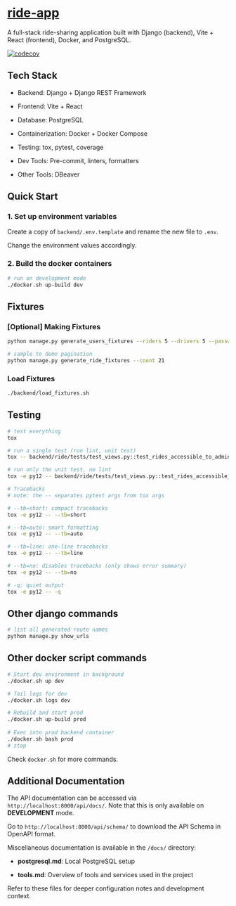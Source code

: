 # [ride-app](https://github.com/devvienxyz/ride-app)

A full-stack ride-sharing application built with Django (backend), Vite + React (frontend), Docker, and PostgreSQL.

[![codecov](https://codecov.io/gh/devvienxyz/ride-app/branch/main/graph/badge.svg)](https://codecov.io/gh/devvienxyz/ride-app)

## Tech Stack

- Backend: Django + Django REST Framework

- Frontend: Vite + React

- Database: PostgreSQL

- Containerization: Docker + Docker Compose

- Testing: tox, pytest, coverage

- Dev Tools: Pre-commit, linters, formatters

- Other Tools: DBeaver

## Quick Start

### 1. Set up environment variables

Create a copy of `backend/.env.template` and rename the new file to `.env`.

Change the environment values accordingly.

### 2. Build the docker containers

```bash
# run on development mode
./docker.sh up-build dev
```

## Fixtures

### [Optional] Making Fixtures

```bash
python manage.py generate_users_fixtures --riders 5 --drivers 5 --password <securepasswordhere>

# sample to demo pagination
python manage.py generate_ride_fixtures --count 21
```

### Load Fixtures

```bash
./backend/load_fixtures.sh
```

## Testing

```bash
# test everything
tox

# run a single test (run lint, unit test)
tox -- backend/ride/tests/test_views.py::test_rides_accessible_to_admin_only

# run only the unit test, no lint
tox -e py12 -- backend/ride/tests/test_views.py::test_rides_accessible_to_admin_only

# Tracebacks
# note: the -- separates pytest args from tox args

# --tb=short: compact tracebacks
tox -e py12 -- --tb=short

# --tb=auto: smart formatting
tox -e py12 -- --tb=auto

# --tb=line: one-line tracebacks
tox -e py12 -- --tb=line

# --tb=no: disables tracebacks (only shows error summary)
tox -e py12 -- --tb=no

# -q: quiet output
tox -e py12 -- -q
```

## Other django commands

```bash
# list all generated route names
python manage.py show_urls
```


## Other docker script commands

```bash
# Start dev environment in background
./docker.sh up dev

# Tail logs for dev
./docker.sh logs dev

# Rebuild and start prod
./docker.sh up-build prod
 
# Exec into prod backend container
./docker.sh bash prod
# stop 
```

Check `docker.sh` for more commands.

## Additional Documentation

The API documentation can be accessed via `http://localhost:8000/api/docs/`. Note that this is only available on **DEVELOPMENT** mode.

Go to `http://localhost:8000/api/schema/` to download the API Schema in OpenAPI format.

Miscellaneous documentation is available in the `/docs/` directory:

- **postgresql.md**: Local PostgreSQL setup

- **tools.md**: Overview of tools and services used in the project

Refer to these files for deeper configuration notes and development context.
